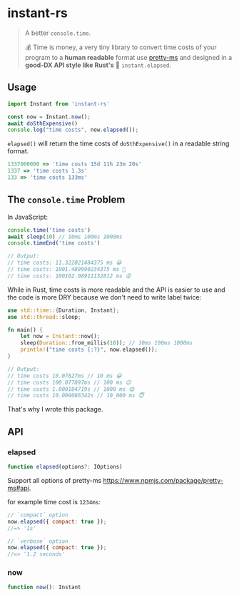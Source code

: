 # instant-rs

> A better `console.time`.
>
> 💰 Time is money, a very tiny library to convert time costs of your program to a **human readable** format use [pretty-ms](https://www.npmjs.com/package/pretty-ms) and designed in a **good-DX API style like Rust's** 🦀  `instant.elapsed`.

## Usage

```js
import Instant from 'instant-rs'

const now = Instant.now();
await doSthExpensive()
console.log("time costs", now.elapsed());
```

`elapsed()` will return the time costs of `doSthExpensive()` in a readable string format.

```js
1337000000 => 'time costs 15d 11h 23m 20s'
1337 => 'time costs 1.3s'
133 => 'time costs 133ms'
```

## The `console.time` Problem

In JavaScript:

```js
console.time('time costs')
await sleep(10) // 10ms 100ms 1000ms
console.timeEnd('time costs')

// Output:
// time costs: 11.322021484375 ms 😀
// time costs: 1001.489990234375 ms 🤔
// time costs: 100102.08911132812 ms 😡
```

While in Rust, time costs is more readable and the API is easier to use and the code is more DRY because we don't need to write label twice:

```rust
use std::time::{Duration, Instant};
use std::thread::sleep;

fn main() {
    let now = Instant::now();
    sleep(Duration::from_millis(10)); // 10ms 100ms 1000ms
    println!("time costs {:?}", now.elapsed());
}

// Output:
// time costs 10.07827ms // 10 ms 😀
// time costs 100.077897ms // 100 ms 😊
// time costs 1.000184719s // 1000 ms 😋
// time costs 10.000086342s // 10_000 ms 😇
```

That's why I wrote this package.

## API

### elapsed

```typescript
function elapsed(options?: IOptions)
```

Support all options of pretty-ms https://www.npmjs.com/package/pretty-ms#api.

for example time cost is `1234ms`:

```js
// `compact` option
now.elapsed({ compact: true });
//=> '1s'

// `verbose` option
now.elapsed({ compact: true });
//=> '1.2 seconds'
```

### now

```typescript
function now(): Instant
```
